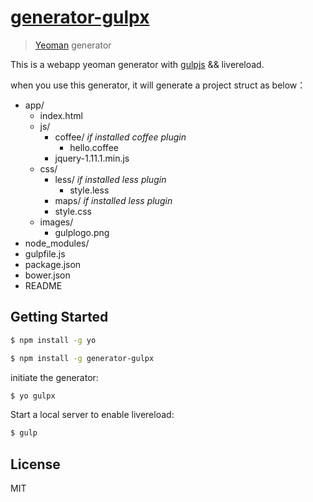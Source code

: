 # [generator-gulpx ](https://github.com/keith3/generator-gulpx)

> [Yeoman](http://yeoman.io) generator

This is a webapp yeoman generator with [gulpjs](http://gulpjs.com) && livereload.

when you use this generator, it will generate a project struct as below：
- app/
	- index.html
	- js/
    	- coffee/ *if installed coffee plugin*
    		- hello.coffee
		- jquery-1.11.1.min.js
	- css/
    	- less/ *if installed less plugin*
    		- style.less
        - maps/ *if installed less plugin*
    	- style.css
	- images/
    	- gulplogo.png
- node_modules/
- gulpfile.js
- package.json
- bower.json
- README

## Getting Started

```bash
$ npm install -g yo

$ npm install -g generator-gulpx
```
initiate the generator:

```bash
$ yo gulpx
```

Start a local server to enable livereload:

```bash
$ gulp
```

## License

MIT
